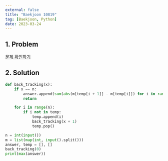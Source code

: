 ```yaml
---
external: false
title: "Baekjoon 10819"
tag: [Baekjoon, Python]
date: 2023-03-24
---
```


## 1. Problem

[문제 확인하기](https://www.acmicpc.net/problem/10819)

## 2. Solution

```python
def back_tracking(x):
    if x == n:
        answer.append(sum(abs(m[temp[i + 1]] - m[temp[i]]) for i in range(n - 1)))
        return

    for i in range(n):
        if i not in temp:
            temp.append(i)
            back_tracking(x + 1)
            temp.pop()

n = int(input())
m = list(map(int, input().split()))
answer, temp = [], []
back_tracking(0)
print(max(answer))
```
